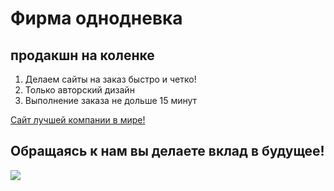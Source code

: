 # Фирма однодневка
## продакшн на коленке

1. Делаем сайты на заказ быстро и четко!
2. Только авторский дизайн
3. Выполнение заказа не дольше 15 минут

[Сайт лучшей компании в мире!](https://www.youtube.com/watch?v=dQw4w9WgXcQ)

## Обращаясь к нам вы делаете вклад в будущее!
![](https://vlada-rykova.com/wp-content/uploads/2018/02/google.jpg)